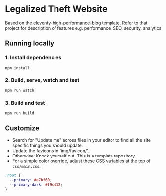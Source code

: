 # Legalized Theft Website

Based on the [eleventy-high-performance-blog](https://github.com/google/eleventy-high-performance-blog) template.
Refer to that project for description of features e.g. performance, SEO, security, analytics

## Running locally

### 1. Install dependencies

```
npm install
```

### 2. Build, serve, watch and test

```
npm run watch
```

### 3. Build and test

```
npm run build
```


## Customize

- Search for "Update me" across files in your editor to find all the site specific things you should update.
- Update the favicons in 'img/favicon/'.
- Otherwise: Knock yourself out. This is a template repository.
- For a simple color override, adjust these CSS variables at the top of `css/main.css`.

```css
:root {
  --primary: #e7bf60;
  --primary-dark: #f9c412;
}
```

